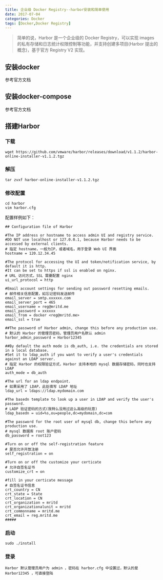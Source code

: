 ```yaml
---
title: 企业级 Docker Registry--harbor安装和简单使用
date: 2017-07-04
categories: Docker
tags: [Docker,Docker Registry]
---
```

>简单的说，Harbor 是一个企业级的 Docker Registry，可以实现 images 的私有存储和日志统计权限控制等功能，并支持创建多项目(Harbor 提出的概念)，基于官方 Registry V2 实现。

## 安装docker
参考官方文档
## 安装docker-compose
参考官方文档
## 搭建Harbor
### 下载
	wget https://github.com/vmware/harbor/releases/download/v1.1.2/harbor-online-installer-v1.1.2.tgz
### 解压
	tar zvxf harbor-online-installer-v1.1.2.tgz
### 修改配置
	cd harbor
	vim harbor.cfg
配置样例如下：

	## Configuration file of Harbor

	#The IP address or hostname to access admin UI and registry service.
	#DO NOT use localhost or 127.0.0.1, because Harbor needs to be accessed by external clients.
	# 指定 hostname，一般为IP，或者域名，用于登录 Web UI 界面
	hostname = 120.12.34.45

	#The protocol for accessing the UI and token/notification service, by default it is http.
	#It can be set to https if ssl is enabled on nginx.
	# URL 访问方式，SSL 需要配置 nginx
	ui_url_protocol = http

	#Email account settings for sending out password resetting emails.
	# 邮件相关信息配置，如忘记密码发送邮件
	email_server = smtp.xxxxxx.com
	email_server_port = 465
	email_username = reg@mritd.me
	email_password = xxxxxx
	email_from = docker <reg@mritd.me>
	email_ssl = true

	##The password of Harbor admin, change this before any production use.
	# 默认的 Harbor 的管理员密码，管理员用户名默认 admin
	harbor_admin_password = Harbor12345

	##By default the auth mode is db_auth, i.e. the credentials are stored in a local database.
	#Set it to ldap_auth if you want to verify a user's credentials against an LDAP server.
	# 指定 Harbor 的权限验证方式，Harbor 支持本地的 mysql 数据存储密码，同时也支持 LDAP
	auth_mode = db_auth

	#The url for an ldap endpoint.
	# 如果采用了 LDAP，此处填写 LDAP 地址
	ldap_url = ldaps://ldap.mydomain.com

	#The basedn template to look up a user in LDAP and verify the user's password.
	# LADP 验证密码的方式(我特么没用过这么高级的玩意)
	ldap_basedn = uid=%s,ou=people,dc=mydomain,dc=com

	#The password for the root user of mysql db, change this before any production use.
	# mysql 数据库 root 账户密码
	db_password = root123

	#Turn on or off the self-registration feature
	# 是否允许开放注册
	self_registration = on

	#Turn on or off the customize your certicate
	# 允许自签名证书
	customize_crt = on

	#fill in your certicate message
	# 自签名证书信息
	crt_country = CN
	crt_state = State
	crt_location = CN
	crt_organization = mritd
	crt_organizationalunit = mritd
	crt_commonname = mritd.me
	crt_email = reg.mritd.me
	#####

### 启动
	sudo ./install
### 登录
	Harbor 默认管理员用户为 admin ，密码在 harbor.cfg 中设置过，默认的是 Harbor12345 ，可直接登陆
